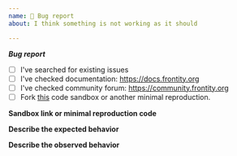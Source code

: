 ```yaml
---
name: 🐞 Bug report
about: I think something is not working as it should

---
```


<!-- Not following the template might result in your issue being closed -->

**_Bug report_**

* [ ] I've searched for existing issues
* [ ] I've checked documentation: https://docs.frontity.org
* [ ] I've checked community forum: https://community.frontity.org
* [ ] Fork [this](https://codesandbox.io/s/y64pzxj01) code sandbox or another minimal reproduction. 

**Sandbox link or minimal reproduction code**
<!-- link to your sandbox or alternatively minimal reproduction code-->

**Describe the expected behavior**
<!-- What should happen? -->

**Describe the observed behavior**
<!-- What happens instead? -->
